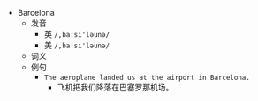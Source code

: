 - Barcelona
  - 发音
    - 英 `/,ba:si'ləunə/`
    - 美 `/,ba:si'ləunə/`
  - 词义
  - 例句
    - `The aeroplane landed us at the airport in Barcelona.`
      - 飞机把我们降落在巴塞罗那机场。

